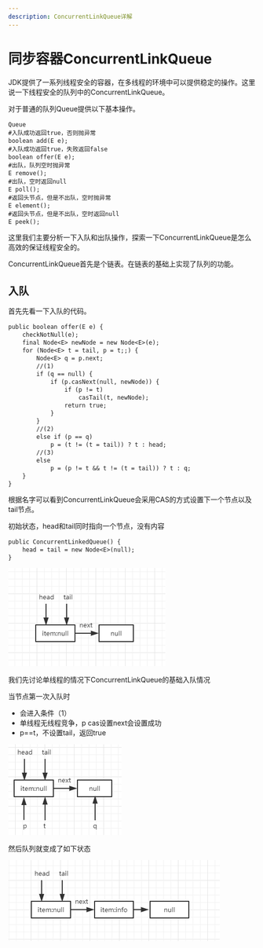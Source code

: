 ```yaml
---
description: ConcurrentLinkQueue详解
---
```

# 同步容器ConcurrentLinkQueue

JDK提供了一系列线程安全的容器，在多线程的环境中可以提供稳定的操作。这里说一下线程安全的队列中的ConcurrentLinkQueue。

对于普通的队列Queue提供以下基本操作。

```
Queue
#入队成功返回true，否则抛异常
boolean add(E e);
#入队成功返回true，失败返回false
boolean offer(E e);
#出队，队列空时抛异常
E remove();
#出队，空时返回null
E poll();
#返回头节点，但是不出队，空时抛异常
E element();
#返回头节点，但是不出队，空时返回null
E peek();
```

这里我们主要分析一下入队和出队操作，探索一下ConcurrentLinkQueue是怎么高效的保证线程安全的。

ConcurrentLinkQueue首先是个链表。在链表的基础上实现了队列的功能。

## 入队

首先先看一下入队的代码。

```
public boolean offer(E e) {
    checkNotNull(e);
    final Node<E> newNode = new Node<E>(e);
    for (Node<E> t = tail, p = t;;) {
        Node<E> q = p.next;
        //(1)
        if (q == null) { 
            if (p.casNext(null, newNode)) {
                if (p != t)
                    casTail(t, newNode);
                return true;
            }
        }
        //(2)
        else if (p == q)
            p = (t != (t = tail)) ? t : head;
        //(3)
        else
            p = (p != t && t != (t = tail)) ? t : q;
    }
}
```

根据名字可以看到ConcurrentLinkQueue会采用CAS的方式设置下一个节点以及tail节点。

初始状态，head和tail同时指向一个节点，没有内容

```
public ConcurrentLinkedQueue() {
	head = tail = new Node<E>(null);
}
```

![image-20191222091001473](.gitbook/assets/image-20191222091001473.png)

我们先讨论单线程的情况下ConcurrentLinkQueue的基础入队情况

当节点第一次入队时

- 会进入条件（1）
- 单线程无线程竞争，p cas设置next会设置成功
- p==t，不设置tail，返回true

![image-20191222091820498](.gitbook/assets/image-20191222091820498.png)

然后队列就变成了如下状态

![第一次入队完成](.gitbook/assets/image-20191222092248655.png)

